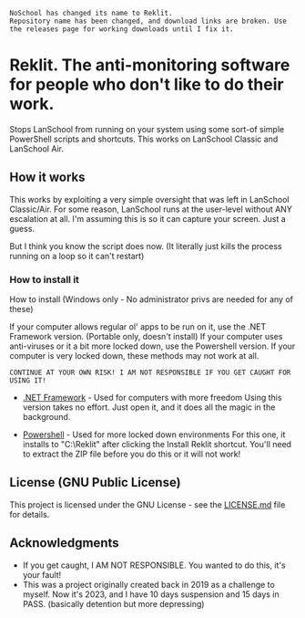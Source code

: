 ```
NoSchool has changed its name to Reklit.
Repository name has been changed, and download links are broken. Use the releases page for working downloads until I fix it. 
```

# Reklit. The anti-monitoring software for people who don't like to do their work.
Stops LanSchool from running on your system using some sort-of simple PowerShell scripts and shortcuts.
This works on LanSchool Classic and LanSchool Air.

## How it works

This works by exploiting a very simple oversight that was left in LanSchool Classic/Air.
For some reason, LanSchool runs at the user-level without ANY escalation at all.
I'm assuming this is so it can capture your screen. Just a guess.

But I think you know the script does now.
(It literally just kills the process running on a loop so it can't restart)

### How to install it

How to install (Windows only - No administrator privs are needed for any of these)

If your computer allows regular ol' apps to be run on it, use the .NET Framework version. (Portable only, doesn't install)
If your computer uses anti-viruses or it a bit more locked down, use the Powershell version.
If your computer is very locked down, these methods may not work at all.

```
CONTINUE AT YOUR OWN RISK! I AM NOT RESPONSIBLE IF YOU GET CAUGHT FOR USING IT!
```
* [.NET Framework](https://github.com/gadielisawesome/Reklit/releases/latest/download/Reklit.exe) - Used for computers with more freedom
Using this version takes no effort. Just open it, and it does all the magic in the background.
 
* [Powershell](https://github.com/gadielisawesome/Reklit/releases/latest/download/Reklit.zip) - Used for more locked down environments
For this one, it installs to "C:\Reklit" after clicking the Install Reklit shortcut.
You'll need to extract the ZIP file before you do this or it will not work!

## License (GNU Public License)

This project is licensed under the GNU License - see the [LICENSE.md](LICENSE.md) file for details.

## Acknowledgments

* If you get caught, I AM NOT RESPONSIBLE. You wanted to do this, it's your fault!
* This was a project originally created back in 2019 as a challenge to myself. Now it's 2023, and I have 10 days suspension and 15 days in PASS. (basically detention but more depressing)
